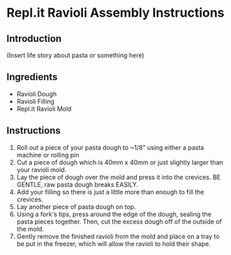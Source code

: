 # Repl.it Ravioli Assembly Instructions

## Introduction
(Insert life story about pasta or something here)

## Ingredients
- Ravioli Dough
- Ravioli Filling
- Repl.it Ravioli Mold

## Instructions
1. Roll out a piece of your pasta dough to ~1/8" using either a pasta machine or rolling pin
2. Cut a piece of dough which is 40mm x 40mm or just slightly larger than your ravioli mold.
3. Lay the piece of dough over the mold and press it into the crevices. BE GENTLE, raw pasta dough breaks EASILY.
4. Add your filling so there is just a little more than enough to fill the crevices.
5. Lay another piece of pasta dough on top.
6. Using a fork's tips, press around the edge of the dough, sealing the pasta pieces together. Then, cut the excess dough off of the outside of the mold.
7. Gently remove the finished ravioli from the mold and place on a tray to be put in the freezer, which will allow the ravioli to hold their shape.

